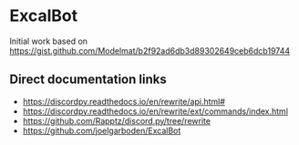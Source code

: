 # ExcalBot

Initial work based on <https://gist.github.com/Modelmat/b2f92ad6db3d89302649ceb6dcb19744>

## Direct documentation links

* <https://discordpy.readthedocs.io/en/rewrite/api.html#>
* <https://discordpy.readthedocs.io/en/rewrite/ext/commands/index.html>
* <https://github.com/Rapptz/discord.py/tree/rewrite>
* <https://github.com/joelgarboden/ExcalBot>
